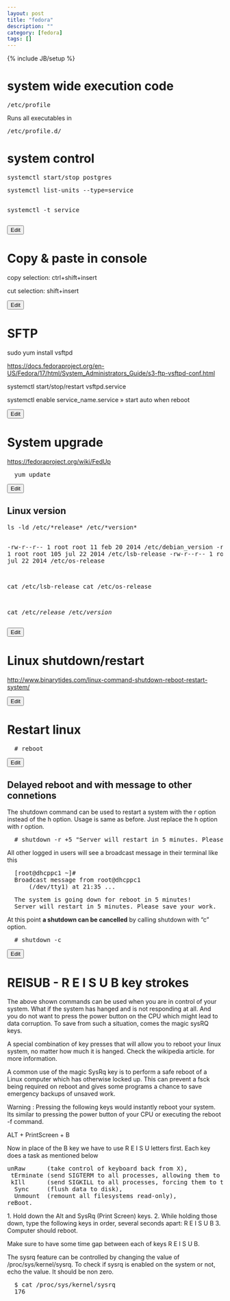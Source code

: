 ```yaml
---
layout: post
title: "fedora"
description: ""
category: [fedora]
tags: []
---
```

{% include JB/setup %}

<h1 class="sectionedit1" id="system_wide_execution_code">system wide execution code</h1>
<div class="level1">
<pre class="code">/etc/profile</pre>

<p>
Runs all executables in 
</p>
<pre class="code">/etc/profile.d/</pre>

</div>

<h1 class="sectionedit2" id="system_control">system control</h1>
<div class="level1">
<pre class="code">systemctl start/stop postgres</pre>
<pre class="code">systemctl list-units --type=service

systemctl -t service</pre>

</div>
<div class='secedit editbutton_section editbutton_2'><form class="button btn_secedit" method="post" action="/wikimemo/doku.php"><div class="no"><input type="hidden" name="do" value="edit" /><input type="hidden" name="rev" value="1425581259" /><input type="hidden" name="summary" value="[system control] " /><input type="hidden" name="target" value="section" /><input type="hidden" name="range" value="101-228" /><input type="hidden" name="id" value="fedora" /><input type="submit" value="Edit" class="button" title="system control" /></div></form></div>
<h1 class="sectionedit3" id="copy_paste_in_console">Copy &amp; paste in console</h1>
<div class="level1">

<p>
copy selection: ctrl+shift+insert
</p>

<p>
cut selection: shift+insert
</p>

</div>
<div class='secedit editbutton_section editbutton_3'><form class="button btn_secedit" method="post" action="/wikimemo/doku.php"><div class="no"><input type="hidden" name="do" value="edit" /><input type="hidden" name="rev" value="1425581259" /><input type="hidden" name="summary" value="[Copy &amp; paste in console] " /><input type="hidden" name="target" value="section" /><input type="hidden" name="range" value="229-329" /><input type="hidden" name="id" value="fedora" /><input type="submit" value="Edit" class="button" title="Copy &amp; paste in console" /></div></form></div>
<h1 class="sectionedit4" id="sftp">SFTP</h1>
<div class="level1">

<p>
sudo yum install vsftpd
</p>

<p>
<a href="https://docs.fedoraproject.org/en-US/Fedora/17/html/System_Administrators_Guide/s3-ftp-vsftpd-conf.html" class="urlextern" title="https://docs.fedoraproject.org/en-US/Fedora/17/html/System_Administrators_Guide/s3-ftp-vsftpd-conf.html"  rel="nofollow">https://docs.fedoraproject.org/en-US/Fedora/17/html/System_Administrators_Guide/s3-ftp-vsftpd-conf.html</a>
</p>

<p>
systemctl start/stop/restart vsftpd.service
</p>

<p>
systemctl enable service_name.service  » start auto when reboot
</p>

</div>
<div class='secedit editbutton_section editbutton_4'><form class="button btn_secedit" method="post" action="/wikimemo/doku.php"><div class="no"><input type="hidden" name="do" value="edit" /><input type="hidden" name="rev" value="1425581259" /><input type="hidden" name="summary" value="[SFTP] " /><input type="hidden" name="target" value="section" /><input type="hidden" name="range" value="330-593" /><input type="hidden" name="id" value="fedora" /><input type="submit" value="Edit" class="button" title="SFTP" /></div></form></div>
<h1 class="sectionedit5" id="system_upgrade">System upgrade</h1>
<div class="level1">

<p>
<a href="https://fedoraproject.org/wiki/FedUp" class="urlextern" title="https://fedoraproject.org/wiki/FedUp"  rel="nofollow">https://fedoraproject.org/wiki/FedUp</a>
</p>
<pre class="code">  yum update</pre>

</div>
<div class='secedit editbutton_section editbutton_5'><form class="button btn_secedit" method="post" action="/wikimemo/doku.php"><div class="no"><input type="hidden" name="do" value="edit" /><input type="hidden" name="rev" value="1425581259" /><input type="hidden" name="summary" value="[System upgrade] " /><input type="hidden" name="target" value="section" /><input type="hidden" name="range" value="594-679" /><input type="hidden" name="id" value="fedora" /><input type="submit" value="Edit" class="button" title="System upgrade" /></div></form></div>
<h2 class="sectionedit6" id="linux_version">Linux version</h2>
<div class="level2">
<pre class="code">ls -ld /etc/*release* /etc/*version*

-rw-r--r-- 1 root root  11 feb 20  2014 /etc/debian_version
-rw-r--r-- 1 root root 105 jul 22  2014 /etc/lsb-release
-rw-r--r-- 1 root root 249 jul 22  2014 /etc/os-release

cat /etc/lsb-release
cat /etc/os-release

cat /etc/*release* /etc/*version*
</pre>

</div>
<div class='secedit editbutton_section editbutton_6'><form class="button btn_secedit" method="post" action="/wikimemo/doku.php"><div class="no"><input type="hidden" name="do" value="edit" /><input type="hidden" name="rev" value="1425581259" /><input type="hidden" name="summary" value="[Linux version] " /><input type="hidden" name="target" value="section" /><input type="hidden" name="range" value="680-1011" /><input type="hidden" name="id" value="fedora" /><input type="submit" value="Edit" class="button" title="Linux version" /></div></form></div>
<h1 class="sectionedit7" id="linux_shutdown_restart">Linux shutdown/restart</h1>
<div class="level1">

<p>
<a href="http://www.binarytides.com/linux-command-shutdown-reboot-restart-system/" class="urlextern" title="http://www.binarytides.com/linux-command-shutdown-reboot-restart-system/"  rel="nofollow">http://www.binarytides.com/linux-command-shutdown-reboot-restart-system/</a>
</p>

</div>
<div class='secedit editbutton_section editbutton_7'><form class="button btn_secedit" method="post" action="/wikimemo/doku.php"><div class="no"><input type="hidden" name="do" value="edit" /><input type="hidden" name="rev" value="1425581259" /><input type="hidden" name="summary" value="[Linux shutdown/restart] " /><input type="hidden" name="target" value="section" /><input type="hidden" name="range" value="1012-1127" /><input type="hidden" name="id" value="fedora" /><input type="submit" value="Edit" class="button" title="Linux shutdown/restart" /></div></form></div>
<h1 class="sectionedit8" id="restart_linux">Restart linux</h1>
<div class="level1">
<pre class="code">  # reboot</pre>

</div>
<div class='secedit editbutton_section editbutton_8'><form class="button btn_secedit" method="post" action="/wikimemo/doku.php"><div class="no"><input type="hidden" name="do" value="edit" /><input type="hidden" name="rev" value="1425581259" /><input type="hidden" name="summary" value="[Restart linux] " /><input type="hidden" name="target" value="section" /><input type="hidden" name="range" value="1128-1170" /><input type="hidden" name="id" value="fedora" /><input type="submit" value="Edit" class="button" title="Restart linux" /></div></form></div>
<h2 class="sectionedit9" id="delayed_reboot_and_with_message_to_other_connetions">Delayed reboot and with message to other connetions</h2>
<div class="level2">

<p>
The shutdown command can be used to restart a system with the r option instead of the h option. Usage is same as before. Just replace the h option with r option.
</p>
<pre class="code">  # shutdown -r +5 &quot;Server will restart in 5 minutes. Please save your work.&quot;</pre>

<p>
All other logged in users will see a broadcast message in their terminal like this
</p>
<pre class="code">  [root@dhcppc1 ~]# 
  Broadcast message from root@dhcppc1
      (/dev/tty1) at 21:35 ...</pre>
<pre class="code">  The system is going down for reboot in 5 minutes!
  Server will restart in 5 minutes. Please save your work.</pre>

<p>
At this point <strong>a shutdown can be cancelled</strong> by calling shutdown with “c” option.
</p>
<pre class="code">  # shutdown -c</pre>

</div>
<div class='secedit editbutton_section editbutton_9'><form class="button btn_secedit" method="post" action="/wikimemo/doku.php"><div class="no"><input type="hidden" name="do" value="edit" /><input type="hidden" name="rev" value="1425581259" /><input type="hidden" name="summary" value="[Delayed reboot and with message to other connetions] " /><input type="hidden" name="target" value="section" /><input type="hidden" name="range" value="1171-1882" /><input type="hidden" name="id" value="fedora" /><input type="submit" value="Edit" class="button" title="Delayed reboot and with message to other connetions" /></div></form></div>
<h1 class="sectionedit10" id="reisub_-_r_e_i_s_u_b_key_strokes">REISUB - R E I S U B key strokes</h1>
<div class="level1">

<p>
The above shown commands can be used when you are in control of your system. What if the system has hanged and is not responding at all. And you do not want to press the power button on the CPU which might lead to data corruption. To save from such a situation, comes the magic sysRQ keys.
</p>

<p>
A special combination of key presses that will allow you to reboot your linux system, no matter how much it is hanged. Check the wikipedia article. for more information.
</p>

<p>
A common use of the magic SysRq key is to perform a safe reboot of a Linux computer which has otherwise locked up. This can prevent a fsck being required on reboot and gives some programs a chance to save emergency backups of unsaved work.
</p>

<p>
Warning : Pressing the following keys would instantly reboot your system. Its similar to pressing the power button of your CPU or executing the reboot -f command.
</p>

<p>
ALT + PrintScreen + B
</p>

<p>
Now in place of the B key we have to use R E I S U letters first. Each key does a task as mentioned below
</p>
<pre class="code">unRaw      (take control of keyboard back from X),
 tErminate (send SIGTERM to all processes, allowing them to terminate gracefully),
 kIll      (send SIGKILL to all processes, forcing them to terminate immediately),
  Sync     (flush data to disk),
  Unmount  (remount all filesystems read-only),
reBoot.</pre>

<p>
1. Hold down the Alt and SysRq (Print Screen) keys.
2. While holding those down, type the following keys in order, several seconds apart: R E I S U B
3. Computer should reboot.
</p>

<p>
Make sure to have some time gap between each of keys R E I S U B.
</p>

<p>
The sysrq feature can be controlled by changing the value of /proc/sys/kernel/sysrq. To check if sysrq is enabled on the system or not, echo the value. It should be non zero.
</p>
<pre class="code">  $ cat /proc/sys/kernel/sysrq
  176</pre>

</div>